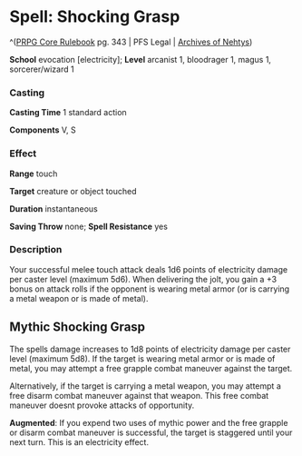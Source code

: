 # Spell: Shocking Grasp

^([PRPG Core Rulebook][ss-shocking-grasp] pg. 343 | PFS Legal | [Archives of Nehtys][sn-shocking-grasp])

**School** evocation [electricity]; **Level** arcanist 1, bloodrager 1, magus 1, sorcerer/wizard 1

### Casting

**Casting Time** 1 standard action  

**Components** V, S

### Effect

**Range** touch  

**Target** creature or object touched  

**Duration** instantaneous  

**Saving Throw** none; **Spell Resistance** yes

### Description

Your successful melee touch attack deals 1d6 points of electricity damage per caster level (maximum 5d6). When delivering the jolt, you gain a +3 bonus on attack rolls if the opponent is wearing metal armor (or is carrying a metal weapon or is made of metal).

## Mythic Shocking Grasp

The spells damage increases to 1d8 points of electricity damage per caster level (maximum 5d8). If the target is wearing metal armor or is made of metal, you may attempt a free grapple combat maneuver against the target.  

Alternatively, if the target is carrying a metal weapon, you may attempt a free disarm combat maneuver against that weapon. This free combat maneuver doesnt provoke attacks of opportunity.   

**Augmented**: If you expend two uses of mythic power and the free grapple or disarm combat maneuver is successful, the target is staggered until your next turn. This is an electricity effect.

[ss-shocking-grasp]: http://paizo.com/pathfinderRPG/v57
[sn-shocking-grasp]: http://www.archivesofnethys.com/SpellDisplay.aspx?ItemName=Shocking%20Grasp